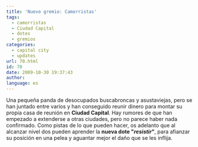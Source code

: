 ```yaml
---
title: 'Nuevo gremio: Camorristas'
tags:
  - camorristas
  - Ciudad Capital
  - dotes
  - gremios
categories:
  - capital city
  - updates
url: 70.html
id: 70
date: 2009-10-30 19:37:43
author:
language: es
---
```


Una pequeña panda de desocupados buscabroncas y asustaviejas, pero se han juntado entre varios y han conseguido reunir dinero para montar su propia casa de reunión en **Ciudad Capital**. Hay rumores de que han empezado a extenderse a otras ciudades, pero no parece haber nada confirmado. Como pistas de lo que pueden hacer, os adelanto que al alcanzar nivel dos pueden aprender la **nueva dote "_resistir_"**, para afianzar su posición en una pelea y aguantar mejor el daño que se les inflija.
